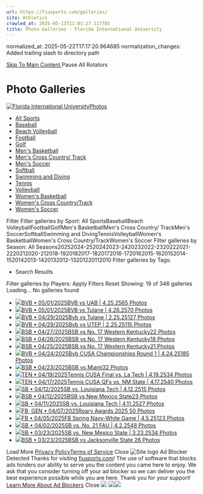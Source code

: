 ```yaml
---
url: https://fiusports.com/galleries/
site: Athletics
crawled_at: 2025-05-13T11:01:27.117785
title: Photo Galleries - Florida International University
---
```

normalized_at: 2025-05-22T17:17:20.964685
normalization_changes: Added trailing slash to directory path

[ Skip To Main Content ](https://fiusports.com/galleries/#main-content) Pause All Rotators 
# Photo Galleries
[![Florida International University](https://fiusports.com/images/logos/site/site.png?height=60)Photos](https://fiusports.com/galleries/)
  * [All Sports](https://fiusports.com/galleries/)
  * [Baseball](https://fiusports.com/galleries/baseball/1)
  * [Beach Volleyball](https://fiusports.com/galleries/womens-beach-volleyball/19)
  * [Football](https://fiusports.com/galleries/football/4)
  * [Golf](https://fiusports.com/galleries/womens-golf/20)
  * [Men's Basketball](https://fiusports.com/galleries/mens-basketball/6)
  * [Men's Cross Country/ Track](https://fiusports.com/galleries/mens-cross-country/7)
  * [Men's Soccer](https://fiusports.com/galleries/mens-soccer/9)
  * [Softball](https://fiusports.com/galleries/softball/10)
  * [Swimming and Diving](https://fiusports.com/galleries/womens-swimming-and-diving/15)
  * [Tennis](https://fiusports.com/galleries/womens-tennis/16)
  * [Volleyball](https://fiusports.com/galleries/womens-volleyball/18)
  * [Women's Basketball](https://fiusports.com/galleries/womens-basketball/12)
  * [Women's Cross Country/Track](https://fiusports.com/galleries/womens-track-and-field/17)
  * [Women's Soccer](https://fiusports.com/galleries/womens-soccer/14)


Filter
Filter galleries by Sport:
All SportsBaseballBeach VolleyballFootballGolfMen's BasketballMen's Cross Country/ TrackMen's SoccerSoftballSwimming and DivingTennisVolleyballWomen's BasketballWomen's Cross Country/TrackWomen's Soccer
Filter galleries by Season:
All Seasons20252024-2520242023-2420232022-2320222021-2220212020-212018-1920182017-1820172016-1720162015-1620152014-1520142013-1420132012-13201220112010
Filter galleries by Tags:
  * Search Results


Filter galleries by Players:
Apply Filters 
Reset
Showing: 19 of 346 galleries
Loading...
No galleries found
  * [![](https://fiusports.com/images/2025/5/1/UAB-065.jpg?width=366&height=550)BVB • 05/01/2025BVB vs UAB | 4.25.2565 Photos](https://fiusports.com/galleries/womens-beach-volleyball/bvb-vs-uab-4-25-25/357)
  * [![](https://fiusports.com/images/2025/5/1/Tulane_Semis-070.jpg?width=366&height=550)BVB • 05/01/2025BVB vs Tulane | 4.26.2570 Photos](https://fiusports.com/galleries/womens-beach-volleyball/bvb-vs-tulane-4-26-25/358)
  * [![](https://fiusports.com/images/2025/4/29/Tulane_1-127.jpg?width=366&height=550)BVB • 04/29/2025Bvb vs Tulane | 2.25.25127 Photos](https://fiusports.com/galleries/womens-beach-volleyball/bvb-vs-tulane-2-25-25/355)
  * [![](https://fiusports.com/images/2025/4/29/UTEP-115.jpg?width=366&height=550)BVB • 04/29/2025Bvb vs UTEP | 2.25.25115 Photos](https://fiusports.com/galleries/womens-beach-volleyball/bvb-vs-utep-2-25-25/356)
  * [![](https://fiusports.com/images/2025/4/27/KISH_WALK_OFF_PZi1F.png?width=370&height=208)BSB • 04/27/2025BSB vs No. 17 Western Kentucky22 Photos](https://fiusports.com/galleries/baseball/bsb-vs-no-17-western-kentucky/354)
  * [![](https://fiusports.com/images/2025/4/26/Alex_Ulloa.png?width=370&height=208)BSB • 04/26/2025BSB vs No. 17 Western Kentucky18 Photos](https://fiusports.com/galleries/baseball/bsb-vs-no-17-western-kentucky/353)
  * [![](https://fiusports.com/galleries/)BSB • 04/25/2025BSB vs No. 17 Western Kentucky21 Photos](https://fiusports.com/galleries/baseball/bsb-vs-no-17-western-kentucky/352)
  * [![](https://fiusports.com/galleries/)BVB • 04/24/2025Bvb CUSA Championships Round 1 | 4.24.25185 Photos](https://fiusports.com/galleries/womens-beach-volleyball/bvb-cusa-championships-round-1/351)
  * [![](https://fiusports.com/galleries/)BSB • 04/23/2025BSB vs Miami32 Photos](https://fiusports.com/galleries/baseball/bsb-vs-miami/350)
  * [![](https://fiusports.com/galleries/)TEN • 04/19/2025Tennis CUSA Final vs. La Tech | 4.19.2534 Photos](https://fiusports.com/galleries/womens-tennis/tennis-cusa-final-vs-la-tech-4/349)
  * [![](https://fiusports.com/galleries/)TEN • 04/17/2025Tennis CUSA QFs vs. NM State | 4.17.2540 Photos](https://fiusports.com/galleries/womens-tennis/tennis-cusa-qfs-vs-nm-state-4-/348)
  * [![](https://fiusports.com/galleries/)SB • 04/12/2025SB vs. Louisiana Tech | 4.12.2515 Photos](https://fiusports.com/galleries/softball/sb-vs-louisiana-tech-4-12-25/346)
  * [![](https://fiusports.com/galleries/)BSB • 04/12/2025BSB vs New Mexico State23 Photos](https://fiusports.com/galleries/baseball/bsb-vs-new-mexico-state/347)
  * [![](https://fiusports.com/galleries/)SB • 04/11/2025SB vs. Louisiana Tech | 4.11.2527 Photos](https://fiusports.com/galleries/softball/sb-vs-louisiana-tech-4-11-25/345)
  * [![](https://fiusports.com/galleries/)FB, GEN • 04/07/2025Roary Awards 2025 50 Photos](https://fiusports.com/galleries/football/roary-awards-2025/344)
  * [![](https://fiusports.com/galleries/)FB • 04/05/2025FB Spring Navy-White Game | 4.5.25123 Photos](https://fiusports.com/galleries/football/fb-spring-navy-white-game-4-5-/343)
  * [![](https://fiusports.com/galleries/)SB • 04/02/2025SB vs. No. 21 FAU | 4.2.2548 Photos](https://fiusports.com/galleries/softball/sb-vs-no-21-fau-4-2-25/342)
  * [![](https://fiusports.com/galleries/)SB • 03/23/2025SB vs. New Mexico State | 3.23.2534 Photos](https://fiusports.com/galleries/softball/sb-vs-new-mexico-state-3-23-25/338)
  * [![](https://fiusports.com/galleries/)BSB • 03/23/2025BSB vs Jacksonville State 26 Photos](https://fiusports.com/galleries/baseball/bsb-vs-jacksonville-state/339)


Load More
[Privacy Policy](https://www.sidearmsports.com/privacypolicy/)[Terms of Service](https://www.sidearmsports.com/terms-of-service/)
Close
![Site logo](https://fiusports.com/images/logos/site/site.png?width=48)
Ad Blocker Detected
Thanks for visiting [fiusports.com](https://fiusports.com/galleries/)!
The use of software that blocks ads hinders our ability to serve you the content you came here to enjoy.
We ask that you consider turning off your ad blocker so we can deliver you the best experience possible while you are here.
Thank you for your support!
[Learn More About Ad Blockers](http://www.sidearmsports.com/blockers)
Close
![](https://adservice.google.com/ddm/fls/z/dc_pre=CP-au-baoI0DFcGwWgUd1IIkZg;src=8031022;type=count0;cat=sitev0;dc_lat=;dc_rdid=;tag_for_child_directed_treatment=;ord=1;num=8184984860703.873)
![](https://insight.adsrvr.org/track/conv/?adv=3xwb5d7&ct=0:6dpl0mk&fmt=3)![](https://adservice.google.com/ddm/fls/z/dc_pre=COXovebaoI0DFVGMWgUduuUQVQ;src=8031022;type=counter;cat=sitev0;dc_lat=;dc_rdid=;tag_for_child_directed_treatment=;ord=1;num=8403865641981.374)
